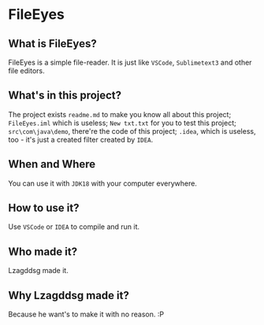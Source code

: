 # FileEyes
## What is FileEyes? 
FileEyes is a simple file-reader. It is just like `VSCode`, `Sublimetext3` and other file editors.  
## What's in this project? 
The project exists `readme.md` to make you know all about this project; `FileEyes.iml` which is useless; `New txt.txt` for you to test this project; `src\com\java\demo`, there're the code of this project; `.idea`, which is useless, too - it's just a created filter created by `IDEA`.  
## When and Where
You can use it with `JDK18` with your computer everywhere.  
## How to use it? 
Use `VSCode` or `IDEA` to compile and run it.  
## Who made it? 
Lzagddsg made it.  
## Why Lzagddsg made it? 
Because he want's to make it with no reason. :P
